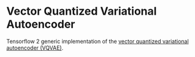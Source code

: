 # Vector Quantized Variational Autoencoder

Tensorflow 2 generic implementation of the [vector quantized variational autoencoder (VQVAE)](https://arxiv.org/pdf/1711.00937.pdf).
